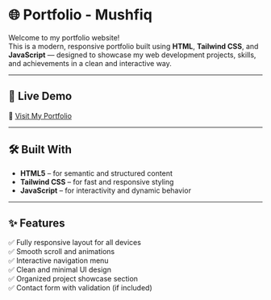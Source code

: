 # 🌐 Portfolio - Mushfiq

Welcome to my portfolio website!  
This is a modern, responsive portfolio built using **HTML**, **Tailwind CSS**, and **JavaScript** — designed to showcase my web development projects, skills, and achievements in a clean and interactive way.

---

## 🚀 Live Demo
🔗 [Visit My Portfolio](https://mushfiq-portfolio-001.netlify.app/)

---

## 🛠️ Built With
- **HTML5** – for semantic and structured content  
- **Tailwind CSS** – for fast and responsive styling  
- **JavaScript** – for interactivity and dynamic behavior  

---

## ✨ Features
✅ Fully responsive layout for all devices  
✅ Smooth scroll and animations  
✅ Interactive navigation menu  
✅ Clean and minimal UI design  
✅ Organized project showcase section  
✅ Contact form with validation (if included)  
